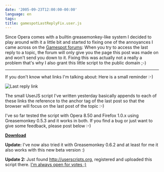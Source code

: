 ```yaml
---
date: '2005-09-23T12:00:00-00:00'
language: en
tags:
title: gamespotLastReplyFix.user.js
---
```



Since Opera comes with a builtin greasemonkey-like system I decided to play around with it a little bit and started to fixing one of the annoyances I came across on the <a href="http://forums.gamespot.com">Gamespot forums</a>: When you try to access the last reply to a topic, the forum will only give you the page this post was made on and won't send you down to it. Fixing this was actually not a really a problem that's why I also grant this little script to the public domain ;-)

-------------------------------



If you don't know what links I'm talking about: Here is a small reminder :-)



<img src="http://www.zerokspot.com/uploads/gamespot.lastreply.png" alt="Last reply link"/>



The small UserJS script I've written yesterday basically appends to each of these links the reference to the anchor tag of the last post so that the browser will focus on the last post of the topic :-)



I've so far tested the script with Opera  8.50 and Firefox 1.0.x using Greasemonkey 0.5.3 and it works in both. If you find a bug or just want to give some feedback, please post below :-)



<strong><a href="http://www.zerokspot.com/userjs/gamespotLastReplyFix.user.js">Download</a></strong>



<strong>Update:</strong> I've now also tried it with Greasemonkey 0.6.2 and at least for me it also works with this new beta version :)



<strong>Update 2:</strong> Just found <http://userscripts.org>, registered and uploaded this script there. <a href="http://userscripts.org/scripts/show/1815">I'm always open for votes ;)</a>